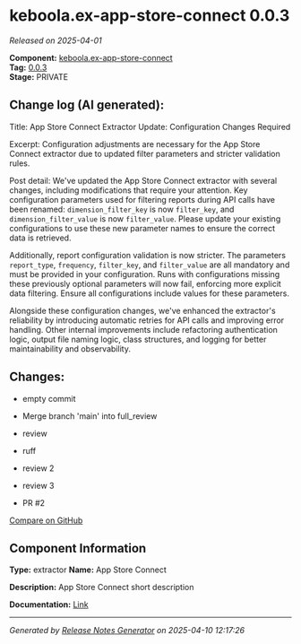 #  keboola.ex-app-store-connect 0.0.3

_Released on 2025-04-01_

**Component:** [keboola.ex-app-store-connect](https://github.com/keboola/component-app-store-connect)  
**Tag:** [0.0.3](https://github.com/keboola/component-app-store-connect/releases/tag/0.0.3)  
**Stage:** PRIVATE


## Change log (AI generated):
Title: App Store Connect Extractor Update: Configuration Changes Required

Excerpt: Configuration adjustments are necessary for the App Store Connect extractor due to updated filter parameters and stricter validation rules.

Post detail:
We've updated the App Store Connect extractor with several changes, including modifications that require your attention. Key configuration parameters used for filtering reports during API calls have been renamed: `dimension_filter_key` is now `filter_key`, and `dimension_filter_value` is now `filter_value`. Please update your existing configurations to use these new parameter names to ensure the correct data is retrieved.

Additionally, report configuration validation is now stricter. The parameters `report_type`, `frequency`, `filter_key`, and `filter_value` are all mandatory and must be provided in your configuration. Runs with configurations missing these previously optional parameters will now fail, enforcing more explicit data filtering. Ensure all configurations include values for these parameters.

Alongside these configuration changes, we've enhanced the extractor's reliability by introducing automatic retries for API calls and improving error handling. Other internal improvements include refactoring authentication logic, output file naming logic, class structures, and logging for better maintainability and observability.



## Changes:



- empty commit 




- Merge branch 'main' into full_review 




- review 




- ruff 




- review 2 




- review 3 




- PR #2 



[Compare on GitHub](https://github.com/keboola/component-app-store-connect/compare/0.0.2...0.0.3)



## Component Information
**Type:** extractor
**Name:** App Store Connect

**Description:** App Store Connect short description


**Documentation:** [Link](https://github.com/keboola/component-app-store-connect/blob/master/README.md)



---
_Generated by [Release Notes Generator](https://github.com/keboola/release-notes-generator)
on 2025-04-10 12:17:26_